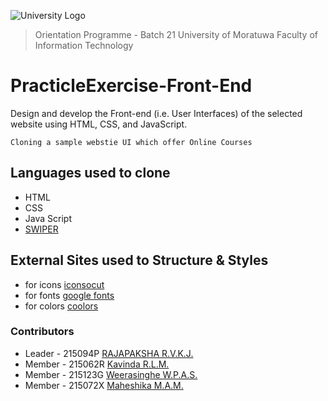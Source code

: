 ![University Logo](https://uom.lk/sites/default/files/logoUoM_0_0.png)
>Orientation Programme - Batch 21
>University of Moratuwa
>Faculty of Information Technology


# PracticleExercise-Front-End

Design and develop the Front-end (i.e. User Interfaces) of the selected website using HTML, CSS, and JavaScript.

```Cloning a sample webstie UI which offer Online Courses```

## Languages used to clone
- HTML
- CSS
- Java Script
- [SWIPER](https://swiperjs.com/)

## External Sites used to Structure & Styles
- for icons [iconsocut](https://iconscout.com/)
- for fonts [google fonts](https://fonts.google.com/)
- for colors [coolors](https://coolors.co/)


### Contributors

- Leader - 215094P [RAJAPAKSHA R.V.K.J.](https://github.com/KasunJayasanka)
- Member - 215062R [Kavinda R.L.M.](https://github.com/MalinthaKavinda)
- Member - 215123G [Weerasinghe W.P.A.S.](https://github.com/AmashaWeerasinghe)
- Member - 215072X [Maheshika M.A.M.](https://github.com/Mihiliiyamaheshika)



